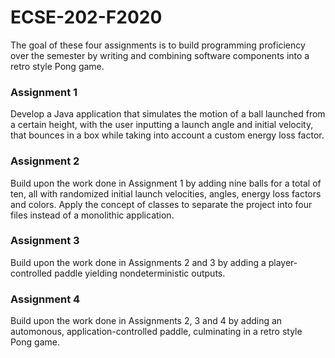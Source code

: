 # ECSE-202-F2020
The goal of these four assignments is to build programming proficiency over the semester by writing and combining software components into a retro style Pong game.

### Assignment 1
Develop a Java application that simulates the motion of a ball launched from a certain height, with the user inputting a launch angle and initial velocity, that bounces in a box while taking into account a custom energy loss factor.
### Assignment 2
Build upon the work done in Assignment 1 by adding nine balls for a total of ten, all with randomized initial launch velocities, angles, energy loss factors and colors. Apply the concept of classes to separate the project into four files instead of a monolithic application.
### Assignment 3
Build upon the work done in Assignments 2 and 3 by adding a player-controlled paddle yielding nondeterministic outputs.
### Assignment 4
Build upon the work done in Assignments 2, 3 and 4 by adding an automonous, application-controlled paddle, culminating in a retro style Pong game.
